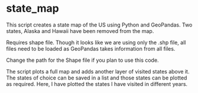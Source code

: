 # state_map
This script creates a state map of the US using Python and GeoPandas. 
Two states, Alaska and Hawaii have been removed from the map.

Requires shape file. Though it looks like we are using only the .shp file, all files need to be loaded as GeoPandas takes information from all files.

Change the path for the Shape file if you plan to use this code.

The script plots a full map and adds another layer of visited states above it.
The states of choice can be saved in a list and those states can be plotted as required. 
Here, I have plotted the states I have visited in different years. 
